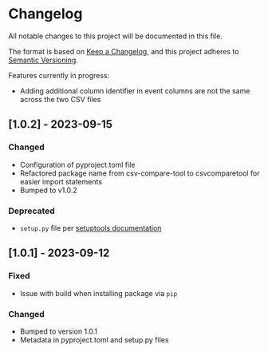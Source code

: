 # Changelog

All notable changes to this project will be documented in this file. 

The format is based on [Keep a Changelog](https://keepachangelog.com/en/1.0.0/),
and this project adheres to [Semantic Versioning](https://semver.org/spec/v2.0.0.html).

Features currently in progress:

- Adding additional column identifier in event columns are not the same across the two CSV files

## [1.0.2] - 2023-09-15

### Changed

- Configuration of pyproject.toml file
- Refactored package name from csv-compare-tool to csvcomparetool for easier import statements
- Bumped to v1.0.2

### Deprecated

- `setup.py` file per [setuptools documentation](https://setuptools.pypa.io/en/latest/userguide/quickstart.html#transitioning-from-setup-py-to-setup-cfg)

## [1.0.1] - 2023-09-12

### Fixed

- Issue with build when installing package via `pip`

### Changed

- Bumped to version 1.0.1
- Metadata in pyproject.toml and setup.py files


